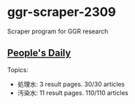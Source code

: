 # ggr-scraper-2309

Scraper program for GGR research

## [People's Daily](http://j.people.com.cn/)

Topics:
- 処理水: 3 result pages. 30/30 articles
- 汚染水: 11 result pages. 110/110 articles
